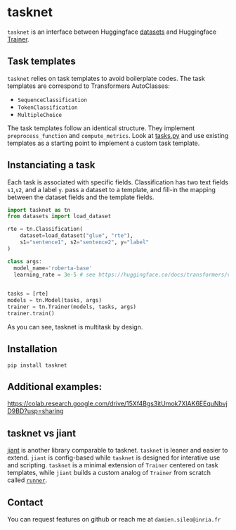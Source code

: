 # tasknet
`tasknet` is an interface between Huggingface [datasets](https://huggingface.co/datasets) and Huggingface [Trainer](https://huggingface.co/docs/transformers/main_classes/trainer).


## Task templates
`tasknet` relies on task templates to avoid boilerplate codes. The task templates are correspond to Transformers AutoClasses:
- `SequenceClassification` 
- `TokenClassification`
- `MultipleChoice`

The task templates follow an identical structure. They implement `preprocess_function` and `compute_metrics`.
Look at [tasks.py](https://github.com/sileod/tasknet/blob/main/src/tasknet/tasks.py) and use existing templates as a starting point to implement a custom task template.

## Instanciating a task

Each task is associated with specific fields. Classification has two text fields `s1`,`s2`, and a label `y`. pass a dataset to a template, and fill-in the mapping between the dataset fields and the template fields. 
```py
import tasknet as tn
from datasets import load_dataset

rte = tn.Classification(
    dataset=load_dataset("glue", "rte"),
    s1="sentence1", s2="sentence2", y="label"
)

class args:
  model_name='roberta-base'
  learning_rate = 3e-5 # see https://huggingface.co/docs/transformers/v4.24.0/en/main_classes/trainer#transformers.TrainingArguments

 
tasks = [rte]
models = tn.Model(tasks, args)
trainer = tn.Trainer(models, tasks, args)
trainer.train()
```
As you can see, tasknet is multitask by design.

## Installation
`pip install tasknet`

## Additional examples:
https://colab.research.google.com/drive/15Xf4Bgs3itUmok7XlAK6EEquNbvjD9BD?usp=sharing

## tasknet vs jiant
[jiant](https://github.com/nyu-mll/jiant/tree/master/jiant) is another library comparable to tasknet.
`tasknet` is leaner and easier to extend. `jiant` is config-based while `tasknet` is designed for interative use and scripting. `tasknet` is a minimal extension of `Trainer` centered on task templates, while `jiant` builds a custom analog of `Trainer` from scratch called [`runner`](https://github.com/nyu-mll/jiant/blob/master/jiant/proj/main/runner.py).

## Contact
You can request features on github or reach me at `damien.sileo@inria.fr`
